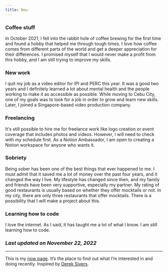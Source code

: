 ```yaml
---
title: Now
---
```


### Coffee stuff
In October 2021, I fell into the rabbit hole of coffee brewing for the first time and found a hobby that helped me through tough times. I love how coffee comes from different parts of the world and get a deeper appreciation for their differences. I promised myself that I would never make a profit from this hobby, and I am still trying to improve my skills.

### New work
I quit my job as a video editor for IPI and PERC this year. It was a good two years and I definitely learned a lot about mental health and the people working to make it as accessible as possible. While moving to Cebu City, one of my goals was to look for a job in order to grow and learn new skills. Later, I joined a Singapore-based video production company. 

### Freelancing
It's still possible to hire me for freelance work like logo creation or event coverage that includes photos and videos. However, I will need to check with my schedule first. As a Notion Ambassador, I am open to creating a Notion workspace for anyone who wants it. 

### Sobriety
Being sober has been one of the best things that ever happened to me. I must admit that it saved me a lot of money over the past four years, and it changed the way I live. My lifestyle has changed since then, and my family and friends have been very supportive, especially my partner. My rating of good restaurants is usually based on whether they offer mocktails or not. In my city, there are only three restaurants that offer mocktails. There is a possibility that I will make a project about this.

### Learning how to code
I love the internet. As I said, it has taught me a lot of what I know. I am still learning how to code.

### *Last updated on November 22, 2022*

<hr>

This is my [now page](https://nownownow.com/about). It’s the place to find out what I’m interested in and doing recently. Inspired by [Derek Sivers](https://sive.rs/now).
